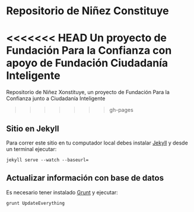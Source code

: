 # Repositorio de Niñez Constituye

<<<<<<< HEAD
Un proyecto de Fundación Para la Confianza con apoyo de Fundación Ciudadanía Inteligente
=======
Repositorio de Niñez Xonstituye, un proyecto de Fundación Para la Confianza junto a Ciudadanía Inteligente
>>>>>>> gh-pages

## Sitio en Jekyll

Para correr este sitio en tu computador local debes instalar [Jekyll](http://jekyllrb.com/) y desde un terminal ejecutar:

`jekyll serve --watch --baseurl=`

## Actualizar información con base de datos

Es necesario tener instalado [Grunt](https://gruntjs.com/getting-started) y ejecutar:

`grunt UpdateEverything`
